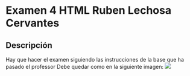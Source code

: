 # Examen 4 HTML Ruben Lechosa Cervantes

## Descripción
Hay que hacer el examen siguiendo las instrucciones de la base que ha pasado el professor
Debe quedar como en la siguiente imagen:
<img src="Base_Examen/captura1.jpg">

